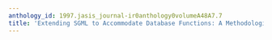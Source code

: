```yaml
---
anthology_id: 1997.jasis_journal-ir0anthology0volumeA48A7.7
title: 'Extending SGML to Accommodate Database Functions: A Methodological Overview'
---
```

